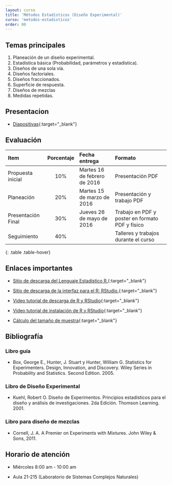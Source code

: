 ```yaml
---
layout: curso
title: 'Métodos Estadísticos (Diseño Experimental)'
curso: 'metodos-estadisticos'
order: 00
---
```


## Temas principales

1. Planeación de un diseño experimental.
2. Estadística básica (Probabilidad, parámetros y estadística).
3. Diseños de una sola vía.
4. Diseños factoriales.
5. Diseños fraccionados.
6. Superficie de respuesta.
7. Diseños de mezclas
8. Medidas repetidas.

## Presentacion

* [Diapositivas](./clase1.pdf){:target="_blank"}

## Evaluación

| Item               | Porcentaje | Fecha entrega                | Formato                                               |
|:-------------------|:----------:|:-----------------------------|:------------------------------------------------------|
| Propuesta inicial  |        10% | Martes 16 de febrero de 2016 | Presentación PDF                                      |
| Planeación         |        20% | Martes 15 de marzo de 2016   | Presentación y trabajo PDF                            |
| Presentación Final |        30% | Jueves 26 de mayo de 2016    | Trabajo en PDF y poster en formato PDF y físico       |
| Seguimiento        |        40% |                              | Talleres y trabajos durante el curso                  |
{: .table .table-hover}


## Enlaces importantes

* [Sitio de descarga del Lenguaje Estadístico R.](http://cran.r-project.org/bin/windows/base/){:target="_blank"}
* [Sitio de descarga de la interfaz para el R: RStudio.](http://www.rstudio.com/products/rstudio/download/){:target="_blank"}

* [Video tutorial de descarga de R y RStudio](https://youtu.be/IrWl6Zb3oYM){:target="_blank"}
* [Video tutorial de instalación de R y RStudio](https://youtu.be/vglp2godUmc){:target="_blank"}

* [Cálculo del tamaño de muestra](http://homepage.stat.uiowa.edu/~rlenth/Power/){:target="_blank"}

## Bibliografía

### Libro guía

- Box, George E., Hunter, J. Stuart y Hunter, William G. Statistics for Experimenters. Design, Innovation, and Discovery. Wiley Series in Probability and Statistics. Second Edition. 2005.

### Libro de Diseño Experimental

- Kuehl, Robert O. Diseño de Experimentos. Principios estadísticos para el diseño y análisis de investigaciones. 2da Edición. Thomson Learning. 2001. 

### Libro para diseño de mezclas

- Cornell, J. A. A Premier on Experiments with Mixtures. John Wiley & Sons, 2011.

## Horario de atención

- Miércoles 8:00 am - 10:00 am

- Aula 21-215 (Laboratorio de Sistemas Complejos Naturales)
